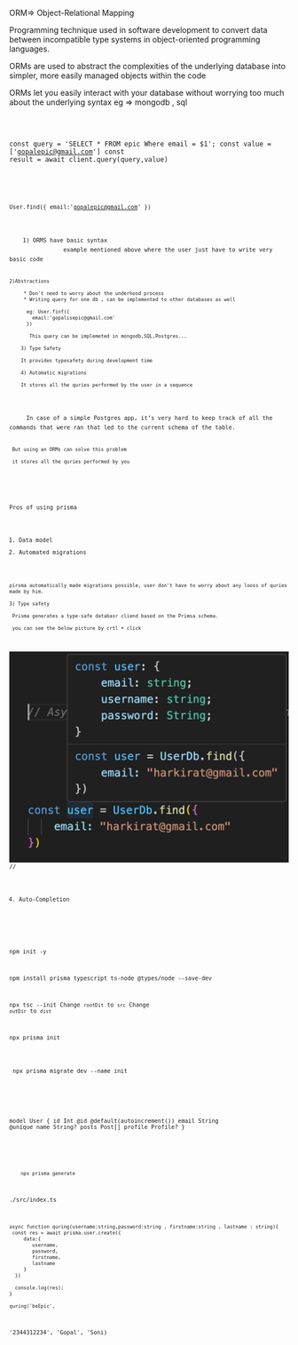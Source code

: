 <ORMs>

  ORM=> Object-Relational Mapping

  Programming technique used in software development to convert data between incompatible type systems in object-oriented programming languages.

  ORMs are used to abstract the complexities of the underlying database into simpler, more easily managed objects within the code

  ORMs let you easily interact with your database without worrying too much about the underlying syntax
    eg => mongodb , sql


 <code in Non ORM>

 const query = 'SELECT * FROM epic Where email = $1';
 const value = ['gopalepic@gmail.com']
 const result = await client.query(query,value)

 <Code in ORM>

 User.find({
    email:'gopalepic@gmail.com'
 })


 <WHY USE ORMs>
    1) ORMS have basic syntax 
                example mentioned above where the user just have to write very basic code 


    2)Abstractions 
     
         * Don't need to worry about the underhood process
         * Writing query for one db , can be implemented to other databases as well 
          
          eg: User.finf({
            email:'gopalisepic@gmail.com'
          })

           This query can be implemeted in mongodb,SQL,Postgres...

        3) Type Safety

        It provides typesafety during development time

        4) Automatic migrations

        It stores all the quries performed by the user in a sequence 
 
  <eg> 
     In case of a simple Postgres app, it’s very hard to keep track of all the commands that were ran that led to the current schema of the table.

     But using an ORMs can solve this problem

     it stores all the quries performed by you


<Prisma>

  Pros of using prisma

   1) Data model
   2) Automated migrations 
    
    pirsma automatically made migrations possible, user don't have to worry about any looss of quries made by him.

    3) Type safety
     
     Prisma generates a type-safe databasr cliend based on the Primsa schema.

     you can see the below picture by crtl + click 
![alt text](Screenshot_2024-02-03_at_6.05.30_PM.png)
// 

   4) Auto-Completion



<Setup>

npm init -y

npm install prisma typescript ts-node @types/node --save-dev

npx tsc --init
Change `rootDit` to `src`
Change `outDir` to `dist`

npx prisma init


<Migration code >
 npx prisma migrate dev --name init

 

 <Prisma Quries>
 <CREATE TABLE>
 
 model User {
  id      Int      @id @default(autoincrement())
  email   String   @unique
  name    String?
  posts   Post[]
  profile Profile?
} 

<Make a prima Client>

        npx prisma generate

./src/index.ts

 
    async function quring(username:string,password:string , firstname:string , lastname : string){
     const res = await prisma.user.create({
         data:{
            username,
            password,
            firstname,
            lastname
         }
      })

      console.log(res);
    }

    quring('beEpic',
   '2344312234',
   'Gopal',
 'Soni)

 